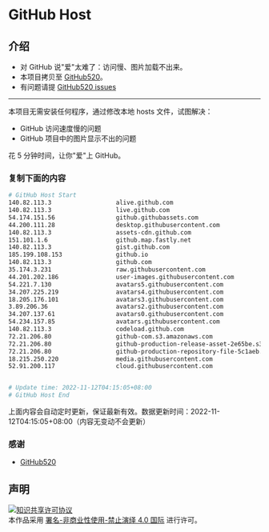 # GitHub Host
## 介绍
- 对 GitHub 说"爱"太难了：访问慢、图片加载不出来。
- 本项目拷贝至 [GitHub520](https://github.com/521xueweihan/GitHub520)。
- 有问题请提 [GitHub520 issues](https://github.com/521xueweihan/GitHub520/issues/new)

---

本项目无需安装任何程序，通过修改本地 hosts 文件，试图解决：
- GitHub 访问速度慢的问题
- GitHub 项目中的图片显示不出的问题

花 5 分钟时间，让你"爱"上 GitHub。

### 复制下面的内容
```bash
# GitHub Host Start
140.82.113.3                  alive.github.com
140.82.113.3                  live.github.com
54.174.151.56                 github.githubassets.com
44.200.111.28                 desktop.githubusercontent.com
140.82.113.3                  assets-cdn.github.com
151.101.1.6                   github.map.fastly.net
140.82.113.3                  gist.github.com
185.199.108.153               github.io
140.82.113.3                  github.com
35.174.3.231                  raw.githubusercontent.com
44.201.202.186                user-images.githubusercontent.com
54.221.7.130                  avatars5.githubusercontent.com
34.207.225.219                avatars4.githubusercontent.com
18.205.176.101                avatars3.githubusercontent.com
3.89.206.36                   avatars2.githubusercontent.com
34.207.137.61                 avatars0.githubusercontent.com
54.234.157.85                 avatars.githubusercontent.com
140.82.113.3                  codeload.github.com
72.21.206.80                  github-com.s3.amazonaws.com
72.21.206.80                  github-production-release-asset-2e65be.s3.amazonaws.com
72.21.206.80                  github-production-repository-file-5c1aeb.s3.amazonaws.com
18.215.250.220                media.githubusercontent.com
52.91.200.117                 cloud.githubusercontent.com


# Update time: 2022-11-12T04:15:05+08:00
# GitHub Host End

```
上面内容会自动定时更新，保证最新有效。数据更新时间：2022-11-12T04:15:05+08:00（内容无变动不会更新）

### 感谢

- [GitHub520](https://github.com/521xueweihan/GitHub520)

## 声明
<a rel="license" href="https://creativecommons.org/licenses/by-nc-nd/4.0/deed.zh"><img alt="知识共享许可协议" style="border-width: 0" src="https://licensebuttons.net/l/by-nc-nd/4.0/88x31.png"></a><br>本作品采用 <a rel="license" href="https://creativecommons.org/licenses/by-nc-nd/4.0/deed.zh">署名-非商业性使用-禁止演绎 4.0 国际</a> 进行许可。